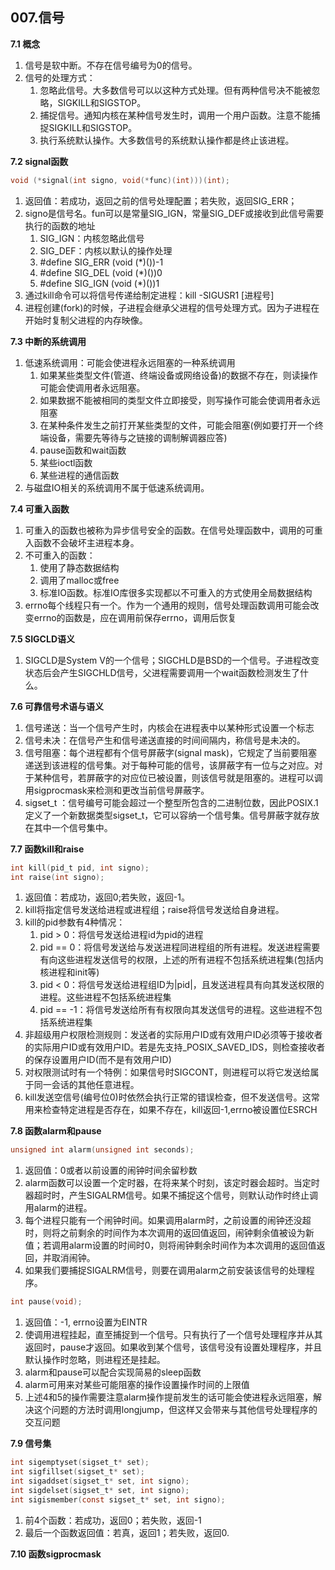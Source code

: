 ## **007.信号**

**7.1 概念**

1. 信号是软中断。不存在信号编号为0的信号。
2. 信号的处理方式：
    1. 忽略此信号。大多数信号可以以这种方式处理。但有两种信号决不能被忽略，SIGKILL和SIGSTOP。
    2. 捕捉信号。通知内核在某种信号发生时，调用一个用户函数。注意不能捕捉SIGKILL和SIGSTOP。
    3. 执行系统默认操作。大多数信号的系统默认操作都是终止该进程。

**7.2 signal函数**

``` C
void (*signal(int signo, void(*func)(int)))(int);
```

1. 返回值：若成功，返回之前的信号处理配置；若失败，返回SIG_ERR；
2. signo是信号名。fun可以是常量SIG_IGN，常量SIG_DEF或接收到此信号需要执行的函数的地址
    1. SIG_IGN：内核忽略此信号
    2. SIG_DEF：内核以默认的操作处理
    3. #define SIG_ERR (void (*)())-1
    4. #define SIG_DEL (void (*)())0
    5. #define SIG_IGN (void (*)())1
3. 通过kill命令可以将信号传递给制定进程：kill -SIGUSR1 [进程号]
4. 进程创建(fork)的时候，子进程会继承父进程的信号处理方式。因为子进程在开始时复制父进程的内存映像。

**7.3 中断的系统调用**

1. 低速系统调用：可能会使进程永远阻塞的一种系统调用
    1. 如果某些类型文件(管道、终端设备或网络设备)的数据不存在，则读操作可能会使调用者永远阻塞。
    2. 如果数据不能被相同的类型文件立即接受，则写操作可能会使调用者永远阻塞
    3. 在某种条件发生之前打开某些类型的文件，可能会阻塞(例如要打开一个终端设备，需要先等待与之链接的调制解调器应答)
    4. pause函数和wait函数
    5. 某些ioctl函数
    6. 某些进程的通信函数
2. 与磁盘IO相关的系统调用不属于低速系统调用。

**7.4 可重入函数**

1. 可重入的函数也被称为异步信号安全的函数。在信号处理函数中，调用的可重入函数不会破坏主进程本身。
2. 不可重入的函数：
    1. 使用了静态数据结构
    2. 调用了malloc或free
    3. 标准IO函数。标准IO库很多实现都以不可重入的方式使用全局数据结构
3. errno每个线程只有一个。作为一个通用的规则，信号处理函数调用可能会改变errno的函数是，应在调用前保存errno，调用后恢复

**7.5 SIGCLD语义**

1. SIGCLD是System V的一个信号；SIGCHLD是BSD的一个信号。子进程改变状态后会产生SIGCHLD信号，父进程需要调用一个wait函数检测发生了什么。

**7.6 可靠信号术语与语义**

1. 信号递送：当一个信号产生时，内核会在进程表中以某种形式设置一个标志
2. 信号未决：在信号产生和信号递送直接的时间间隔内，称信号是未决的。
3. 信号阻塞：每个进程都有个信号屏蔽字(signal mask)，它规定了当前要阻塞递送到该进程的信号集。对于每种可能的信号，该屏蔽字有一位与之对应。对于某种信号，若屏蔽字的对应位已被设置，则该信号就是阻塞的。进程可以调用sigprocmask来检测和更改当前信号屏蔽字。
4. sigset_t ：信号编号可能会超过一个整型所包含的二进制位数，因此POSIX.1定义了一个新数据类型sigset_t，它可以容纳一个信号集。信号屏蔽字就存放在其中一个信号集中。

**7.7 函数kill和raise**
``` C
int kill(pid_t pid, int signo);
int raise(int signo);
```
1. 返回值：若成功，返回0;若失败，返回-1。
2. kill将指定信号发送给进程或进程组；raise将信号发送给自身进程。
3. kill的pid参数有4种情况：
    1. pid > 0：将信号发送给进程id为pid的进程
    2. pid == 0：将信号发送给与发送进程同进程组的所有进程。发送进程需要有向这些进程发送信号的权限，上述的所有进程不包括系统进程集(包括内核进程和init等)
    3. pid < 0：将信号发送给进程组ID为|pid|，且发送进程具有向其发送权限的进程。这些进程不包括系统进程集
    4. pid == -1：将信号发送给所有有权限向其发送信号的进程。这些进程不包括系统进程集
4. 非超级用户权限检测规则：发送者的实际用户ID或有效用户ID必须等于接收者的实际用户ID或有效用户ID。若是先支持_POSIX_SAVED_IDS，则检查接收者的保存设置用户ID(而不是有效用户ID)
5. 对权限测试时有一个特例：如果信号时SIGCONT，则进程可以将它发送给属于同一会话的其他任意进程。
6. kill发送空信号(编号位0)时依然会执行正常的错误检查，但不发送信号。这常用来检查特定进程是否存在，如果不存在，kill返回-1,errno被设置位ESRCH

**7.8 函数alarm和pause**
``` C
unsigned int alarm(unsigned int seconds);
```
1. 返回值：0或者以前设置的闹钟时间余留秒数
2. alarm函数可以设置一个定时器，在将来某个时刻，该定时器会超时。当定时器超时时，产生SIGALRM信号。如果不捕捉这个信号，则默认动作时终止调用alarm的进程。
3. 每个进程只能有一个闹钟时间。如果调用alarm时，之前设置的闹钟还没超时，则将之前剩余的时间作为本次调用的返回值返回，闹钟剩余值被设为新值；若调用alarm设置的时间时0，则将闹钟剩余时间作为本次调用的返回值返回，并取消闹钟。
4. 如果我们要捕捉SIGALRM信号，则要在调用alarm之前安装该信号的处理程序。

``` C
int pause(void);
```
1. 返回值：-1, errno设置为EINTR
2. 使调用进程挂起，直至捕捉到一个信号。只有执行了一个信号处理程序并从其返回时，pause才返回。如果收到某个信号，该信号没有设置处理程序，并且默认操作时忽略，则进程还是挂起。
3. alarm和pause可以配合实现简易的sleep函数
4. alarm可用来对某些可能阻塞的操作设置操作时间的上限值
5. 上述4和5的操作需要注意alarm操作提前发生的话可能会使进程永远阻塞，解决这个问题的方法时调用longjump，但这样又会带来与其他信号处理程序的交互问题

**7.9 信号集**
``` C
int sigemptyset(sigset_t* set);
int sigfillset(sigset_t* set);
int sigaddset(sigset_t* set, int signo);
int sigdelset(sigset_t* set, int signo);
int sigismember(const sigset_t* set, int signo);
```
1. 前4个函数：若成功，返回0；若失败，返回-1
2. 最后一个函数返回值：若真，返回1；若失败，返回0.

**7.10 函数sigprocmask**

















